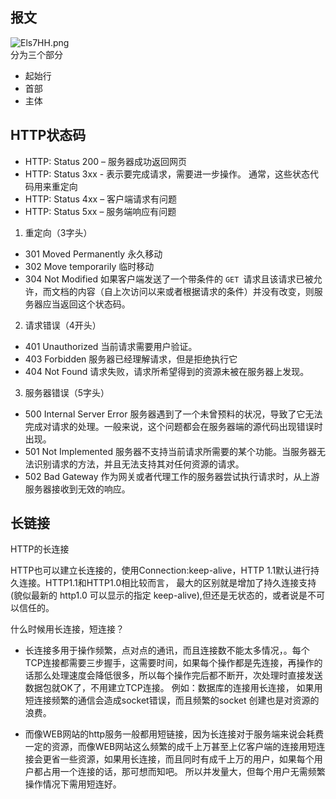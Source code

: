 ## 报文
![Els7HH.png](https://s2.ax1x.com/2019/04/29/Els7HH.png)
<br>
分为三个部分

- 起始行
- 首部
- 主体

## HTTP状态码
- HTTP: Status 200 – 服务器成功返回网页
- HTTP: Status 3xx - 表示要完成请求，需要进一步操作。 通常，这些状态代码用来重定向
- HTTP: Status 4xx – 客户端请求有问题
- HTTP: Status 5xx – 服务端响应有问题

1. 重定向（3字头）

- 301 Moved Permanently 永久移动
- 302 Move temporarily 临时移动
- 304 Not Modified  如果客户端发送了一个带条件的 `GET `请求且该请求已被允许，而文档的内容（自上次访问以来或者根据请求的条件）并没有改变，则服务器应当返回这个状态码。

2. 请求错误（4开头）
- 401 Unauthorized 当前请求需要用户验证。
- 403 Forbidden 服务器已经理解请求，但是拒绝执行它
- 404 Not Found 请求失败，请求所希望得到的资源未被在服务器上发现。

3. 服务器错误（5字头）
- 500 Internal Server Error 服务器遇到了一个未曾预料的状况，导致了它无法完成对请求的处理。一般来说，这个问题都会在服务器端的源代码出现错误时出现。
- 501 Not Implemented 服务器不支持当前请求所需要的某个功能。当服务器无法识别请求的方法，并且无法支持其对任何资源的请求。
- 502 Bad Gateway 作为网关或者代理工作的服务器尝试执行请求时，从上游服务器接收到无效的响应。

## 长链接
HTTP的长连接

HTTP也可以建立长连接的，使用Connection:keep-alive，HTTP 1.1默认进行持久连接。HTTP1.1和HTTP1.0相比较而言， 最大的区别就是增加了持久连接支持(貌似最新的 http1.0 可以显示的指定 keep-alive),但还是无状态的，或者说是不可以信任的。

什么时候用长连接，短连接？

- 长连接多用于操作频繁，点对点的通讯，而且连接数不能太多情况，。每个TCP连接都需要三步握手，这需要时间，如果每个操作都是先连接，再操作的话那么处理速度会降低很多，所以每个操作完后都不断开，次处理时直接发送数据包就OK了，不用建立TCP连接。 例如：数据库的连接用长连接， 如果用短连接频繁的通信会造成socket错误，而且频繁的socket 创建也是对资源的浪费。

- 而像WEB网站的http服务一般都用短链接，因为长连接对于服务端来说会耗费一定的资源，而像WEB网站这么频繁的成千上万甚至上亿客户端的连接用短连接会更省一些资源，如果用长连接，而且同时有成千上万的用户，如果每个用户都占用一个连接的话，那可想而知吧。 所以并发量大，但每个用户无需频繁操作情况下需用短连好。